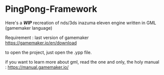 # PingPong-Framework

Here's a ***WIP*** recreation of nds/3ds inazuma eleven engine written in GML (gamemaker language)

Requirement : last version of gamemaker https://gamemaker.io/en/download

to open the project, just open the .ypp file.

if you want to learn more about gml, read the one and only, the holy manual : https://manual.gamemaker.io/
